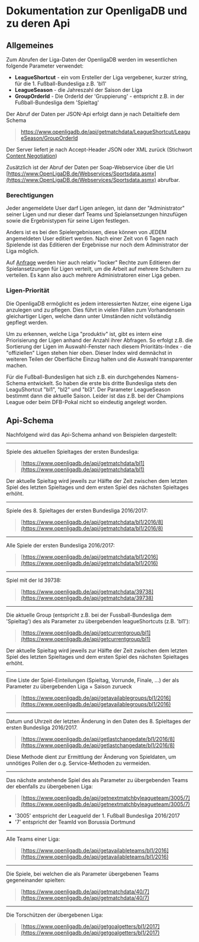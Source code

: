 # Dokumentation zur OpenligaDB und zu deren Api

## Allgemeines

Zum Abrufen der Liga-Daten der OpenligaDB werden im wesentlichen folgende Parameter verwendet:
- **LeagueShortcut**  - ein vom Ersteller der Liga vergebener, kurzer string, für die 1. Fußball-Bundesliga z.B. 'bl1'
- **LeagueSeason** - die Jahreszahl der Saison der Liga
- **GroupOrderId** - Die OrderId der 'Gruppierung' - entspricht z.B. in der Fußball-Bundesliga dem 'Spieltag' 

Der Abruf der Daten per JSON-Api erfolgt dann je nach Detailtiefe dem Schema

> https://www.openligadb.de/api/getmatchdata/LeagueShortcut/LeagueSeason/GroupOrderId

Der Server liefert je nach Accept-Header JSON oder XML zurück (Stichwort [Content Negotiation](https://weblog.west-wind.com/posts/2012/aug/21/an-introduction-to-aspnet-web-api#ContentNegotiation))

Zusätzlich ist der Abruf der Daten 
per Soap-Webservice über die Url [https://www.OpenLigaDB.de/Webservices/Sportsdata.asmx](https://www.OpenLigaDB.de/Webservices/Sportsdata.asmx) abrufbar.

### Berechtigungen
Jeder angemeldete User darf Ligen anlegen, ist dann der "Administrator" seiner Ligen und nur dieser darf Teams und Spielansetzungen hinzufügen sowie die Ergebnistypen für seine Ligen festlegen. 

Anders ist es bei den Spielergebnissen, diese können von JEDEM angemeldeten User editiert werden. Nach einer Zeit von 6 Tagen nach Spielende ist das Editieren der Ergebnisse nur noch dem Administrator der Liga möglich.

Auf [Anfrage](mailto:&#079;&#112;&#101;&#110;&#076;&#105;&#103;&#097;&#068;&#066;&#064;&#109;&#115;&#105;&#103;&#103;&#105;&#046;&#100;&#101;) werden hier auch relativ "locker" Rechte zum Editieren der Spielansetzungen für Ligen verteilt, um
die Arbeit auf mehrere Schultern zu verteilen. Es kann also auch mehrere Administratoren einer Liga geben.

### Ligen-Priorität
Die OpenligaDB ermöglicht es jedem interessierten Nutzer, eine eigene Liga anzulegen und zu pflegen. Dies führt in vielen
Fällen zum Vorhandensein gleichartiger Ligen, welche dann unter Umständen nicht vollständig gepflegt werden.

Um zu erkennen, welche Liga "produktiv" ist, gibt es intern eine Priorisierung der Ligen anhand der
Anzahl ihrer Abfragen. So erfolgt z.B. die Sortierung der Ligen im Auswahl-Fenster nach diesem
Prioritäts-Index - die "offiziellen" Ligen stehen hier oben. Dieser Index wird demnächst in weiteren Teilen
der Oberfläche Einzug halten und die Auswahl transparenter machen.

Für die Fußball-Bundesligen hat sich z.B. ein durchgehendes Namens-Schema entwickelt. So haben die erste bis
dritte Bundesliga stets den LeaguShortcut "bl1", "bl2" und "bl3". Der Parameter LeagueSeason bestimmt dann
die aktuelle Saison. Leider ist das z.B. bei der Champions League oder beim DFB-Pokal nicht so eindeutig
angelegt worden.


## Api-Schema
Nachfolgend wird das Api-Schema anhand von Beispielen dargestellt:

---
Spiele des aktuellen Spieltages der ersten Bundesliga:
> [https://www.openligadb.de/api/getmatchdata/bl1](https://www.openligadb.de/api/getmatchdata/bl1)

Der aktuelle Spieltag wird jeweils zur Hälfte der Zeit zwischen dem letzten Spiel des letzten Spieltages und dem ersten Spiel des nächsten Spieltages erhöht.

---
Spiele des 8. Spieltages der ersten Bundesliga 2016/2017:
> [https://www.openligadb.de/api/getmatchdata/bl1/2016/8](https://www.openligadb.de/api/getmatchdata/bl1/2016/8)

---
Alle Spiele der ersten Bundesliga 2016/2017:
> [https://www.openligadb.de/api/getmatchdata/bl1/2016](https://www.openligadb.de/api/getmatchdata/bl1/2016)

---
Spiel mit der Id 39738:
> [https://www.openligadb.de/api/getmatchdata/39738](https://www.openligadb.de/api/getmatchdata/39738)

---
Die aktuelle Group (entspricht z.B. bei der Fussball-Bundesliga dem 'Spieltag') des als Parameter zu übergebenden leagueShortcuts (z.B. 'bl1'):
> [https://www.openligadb.de/api/getcurrentgroup/bl1](https://www.openligadb.de/api/getcurrentgroup/bl1)

Der aktuelle Spieltag wird jeweils zur Hälfte der Zeit zwischen dem letzten Spiel des letzten Spieltages und dem ersten Spiel des nächsten Spieltages erhöht.


---
Eine Liste der Spiel-Einteilungen (Spieltag, Vorrunde, Finale, ...) der als Parameter zu übergebenden Liga + Saison zurueck
> [https://www.openligadb.de/api/getavailablegroups/bl1/2016](https://www.openligadb.de/api/getavailablegroups/bl1/2016)

---
Datum und Uhrzeit der letzten Änderung in den Daten des 8. Spieltages der ersten Bundesliga 2016/2017.
> [https://www.openligadb.de/api/getlastchangedate/bl1/2016/8](https://www.openligadb.de/api/getlastchangedate/bl1/2016/8)

Diese Methode dient zur Ermittlung der Änderung von Spieldaten, um unnötiges Pollen der o.g. Service-Methoden zu vermeiden.

---
Das nächste anstehende Spiel des als Parameter zu übergebenden Teams der ebenfalls zu übergebenen Liga:
> [https://www.openligadb.de/api/getnextmatchbyleagueteam/3005/7](https://www.openligadb.de/api/getnextmatchbyleagueteam/3005/7)

- '3005' entspricht der LeagueId der 1. Fußball Bundesliga 2016/2017
- '7' entspricht der TeamId von Borussia Dortmund

---
Alle Teams einer Liga:
> [https://www.openligadb.de/api/getavailableteams/bl1/2016](https://www.openligadb.de/api/getavailableteams/bl1/2016)


---
Die Spiele, bei welchen die als Parameter übergebenen Teams gegeneinander spielten:
> [https://www.openligadb.de/api/getmatchdata/40/7](https://www.openligadb.de/api/getmatchdata/40/7)

---
Die Torschützen der übergebenen Liga:
> [https://www.openligadb.de/api/getgoalgetters/bl1/2017](https://www.openligadb.de/api/getgoalgetters/bl1/2017)









